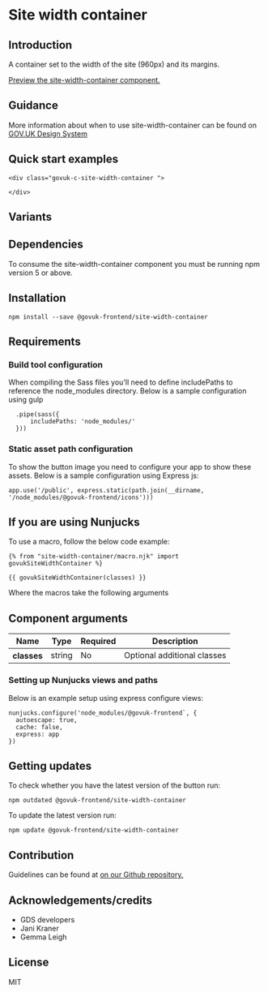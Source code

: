 # Site width container

## Introduction

A container set to the width of the site (960px) and its margins.

[Preview the site-width-container component.](http://govuk-frontend-review.herokuapp.com/components/site-width-container/preview)

## Guidance

More information about when to use site-width-container can be found on [GOV.UK Design System](http://www.linktodesignsystem.com/site-width-container "Link to read guidance on the use of site-width-container on Gov.uk Design system website")

## Quick start examples

    <div class="govuk-c-site-width-container ">

    </div>

## Variants

## Dependencies

To consume the site-width-container component you must be running npm version 5 or above.

## Installation

    npm install --save @govuk-frontend/site-width-container

## Requirements

### Build tool configuration

When compiling the Sass files you'll need to define includePaths to reference the node_modules directory. Below is a sample configuration using gulp

      .pipe(sass({
          includePaths: 'node_modules/'
      }))

### Static asset path configuration

To show the button image you need to configure your app to show these assets. Below is a sample configuration using Express js:

    app.use('/public', express.static(path.join(__dirname, '/node_modules/@govuk-frontend/icons')))

## If you are using Nunjucks

To use a macro, follow the below code example:

    {% from "site-width-container/macro.njk" import govukSiteWidthContainer %}

    {{ govukSiteWidthContainer(classes) }}

Where the macros take the following arguments

## Component arguments

<div>

<table class="govuk-c-table ">

<thead class="govuk-c-table__head">

<tr class="govuk-c-table__row">

<th class="govuk-c-table__header " scope="col">Name</th>

<th class="govuk-c-table__header " scope="col">Type</th>

<th class="govuk-c-table__header " scope="col">Required</th>

<th class="govuk-c-table__header " scope="col">Description</th>

</tr>

</thead>

<tbody class="govuk-c-table__body">

<tr class="govuk-c-table__row">

<th class="govuk-c-table__header" scope="row">classes</th>

<td class="govuk-c-table__cell ">string</td>

<td class="govuk-c-table__cell ">No</td>

<td class="govuk-c-table__cell ">Optional additional classes</td>

</tr>

</tbody>

</table>

</div>

### Setting up Nunjucks views and paths

Below is an example setup using express configure views:

    nunjucks.configure('node_modules/@govuk-frontend`, {
      autoescape: true,
      cache: false,
      express: app
    })

## Getting updates

To check whether you have the latest version of the button run:

    npm outdated @govuk-frontend/site-width-container

To update the latest version run:

    npm update @govuk-frontend/site-width-container

## Contribution

Guidelines can be found at [on our Github repository.](https://github.com/alphagov/govuk-frontend/blob/master/CONTRIBUTING.md "link to contributing guidelines on our github repository")

## Acknowledgements/credits

*   GDS developers
*   Jani Kraner
*   Gemma Leigh

## License

MIT